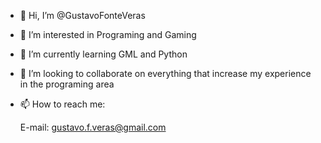 - 👋 Hi, I’m @GustavoFonteVeras
- 👀 I’m interested in Programing and Gaming
- 🌱 I’m currently learning GML and Python
- 💞️ I’m looking to collaborate on everything that increase my experience in the programing area
- 📫 How to reach me:
 
  E-mail: gustavo.f.veras@gmail.com

<!---
GustavoFonteVeras/GustavoFonteVeras is a ✨ special ✨ repository because its `README.md` (this file) appears on your GitHub profile.
You can click the Preview link to take a look at your changes.
--->
